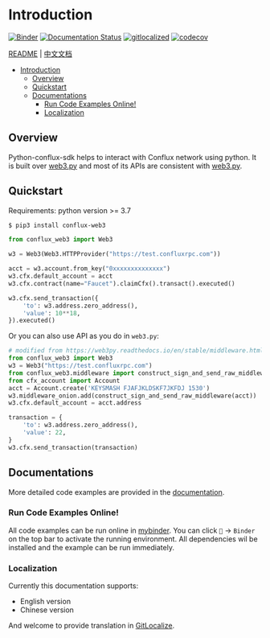 # Introduction

[![Binder](https://mybinder.org/badge_logo.svg)](https://mybinder.org/v2/gh/conflux-chain/python-conflux-sdk/dev?urlpath=tree/docs/en/examples/01-quickstart.ipynb)
[![Documentation Status](https://readthedocs.org/projects/python-conflux-sdk/badge/?version=latest)](https://python-conflux-sdk.readthedocs.io/en/latest/?badge=latest)
[![gitlocalized ](https://gitlocalize.com/repo/8175/whole_project/badge.svg)](https://gitlocalize.com/repo/8175/whole_project?utm_source=badge)
[![codecov](https://codecov.io/github/Conflux-Chain/python-conflux-sdk/branch/dev/graph/badge.svg?token=GZ62V9QW0A)](https://codecov.io/github/Conflux-Chain/python-conflux-sdk)

[README](https://python-conflux-sdk.readthedocs.io/en/latest/README.html) | [中文文档](https://python-conflux-sdk.readthedocs.io/zh_CN/latest/README.html)

- [Introduction](#introduction)
  - [Overview](#overview)
  - [Quickstart](#quickstart)
  - [Documentations](#documentations)
    - [Run Code Examples Online!](#run-code-examples-online)
    - [Localization](#localization)


## Overview

Python-conflux-sdk helps to interact with Conflux network using python. It is built over [web3.py](https://github.com/ethereum/web3.py) and most of its APIs are consistent with [web3.py](https://github.com/ethereum/web3.py).

## Quickstart

Requirements: python version >= 3.7

```bash
$ pip3 install conflux-web3
```

```python
from conflux_web3 import Web3

w3 = Web3(Web3.HTTPProvider("https://test.confluxrpc.com"))

acct = w3.account.from_key("0xxxxxxxxxxxxxx")
w3.cfx.default_account = acct
w3.cfx.contract(name="Faucet").claimCfx().transact().executed()

w3.cfx.send_transaction({
    'to': w3.address.zero_address(),
    'value': 10**18,
}).executed()
```

Or you can also use API as you do in `web3.py`: 

``` python
# modified from https://web3py.readthedocs.io/en/stable/middleware.html#signing
from conflux_web3 import Web3
w3 = Web3("https://test.confluxrpc.com")
from conflux_web3.middleware import construct_sign_and_send_raw_middleware
from cfx_account import Account
acct = Account.create('KEYSMASH FJAFJKLDSKF7JKFDJ 1530')
w3.middleware_onion.add(construct_sign_and_send_raw_middleware(acct))
w3.cfx.default_account = acct.address

transaction = {
    'to': w3.address.zero_address(),
    'value': 22,
}
w3.cfx.send_transaction(transaction)
```

## Documentations

More detailed code examples are provided in the [documentation](https://python-conflux-sdk.readthedocs.io/en/latest/README.html).

### Run Code Examples Online!

All code examples can be run online in [mybinder](https://mybinder.org/). You can click `🚀` -> `Binder` on the top bar to activate the running environment. All dependencies wil be installed and the example can be run immediately.

### Localization

Currently this documentation supports:

* English version
* Chinese version

And welcome to provide translation in [GitLocalize](https://gitlocalize.com/repo/8175).

